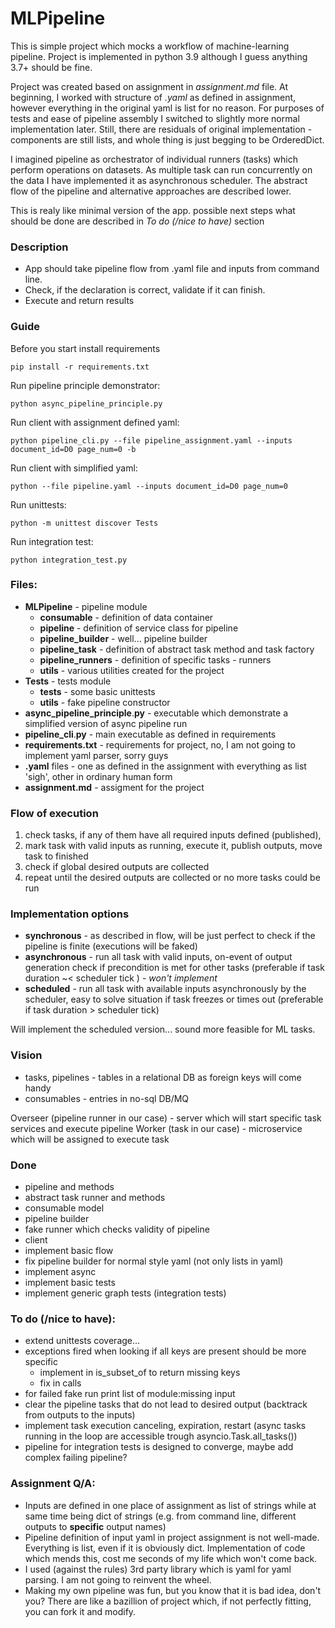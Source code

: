 # MLPipeline 

This is simple project which mocks a workflow of machine-learning pipeline. Project is implemented in python 3.9 although I guess anything 3.7+ should be fine.

Project was created based on assignment in _assignment.md_ file. At beginning, I worked with structure of _.yaml_ as defined in assignment, however everything in the original yaml is list for no reason. For purposes of tests and ease of pipeline assembly I switched to slightly more normal implementation later. Still, there are residuals of original implementation - components are still lists, and whole thing is just begging to be OrderedDict. 

I imagined pipeline as orchestrator of individual runners (tasks) which perform operations on datasets. As multiple task can run concurrently on the data I have implemented it as asynchronous scheduler. The abstract flow of the pipeline and alternative approaches are described lower.

This is realy like minimal version of the app. possible next steps what should be done are described in _To do (/nice to have)_ section
### Description

- App should take pipeline flow from .yaml file and inputs from command line.
- Check, if the declaration is correct, validate if it can finish.
- Execute and return results

### Guide

Before you start install requirements

```
pip install -r requirements.txt
```

Run pipeline principle demonstrator:
```
python async_pipeline_principle.py
```

Run client with assignment defined yaml:
```
python pipeline_cli.py --file pipeline_assignment.yaml --inputs document_id=D0 page_num=0 -b
```

Run client with simplified yaml:
```
python --file pipeline.yaml --inputs document_id=D0 page_num=0
```

Run unittests:
```
python -m unittest discover Tests
```

Run integration test:
```
python integration_test.py
```

### Files:

- **MLPipeline** - pipeline module
  - **consumable** - definition of data container
  - **pipeline** - definition of service class for pipeline
  - **pipeline_builder** - well... pipeline builder
  - **pipeline_task** - definition of abstract task method and task factory
  - **pipeline_runners** - definition of specific tasks - runners
  - **utils** - various utilities created for the project
- **Tests** - tests module
  - **tests** - some basic unittests
  - **utils** - fake pipeline constructor
- **async_pipeline_principle**.**py** - executable which demonstrate a simplified version of async pipeline run
- **pipeline_cli**.**py** - main executable as defined in requirements
- **requirements.txt** - requirements for project, no, I am not going to implement yaml parser, sorry guys
- **.yaml** files - one as defined in the assignment with everything as list 'sigh', other in ordinary human form
- **assignment.md** - assigment for the project

### Flow of execution

1. check tasks, if any of them have all required inputs defined (published),
2. mark task with valid inputs as running, execute it, publish outputs, move task to finished
3. check if global desired outputs are collected
4. repeat until the desired outputs are collected or no more tasks could be run

### Implementation options

- **synchronous** - as described in flow, will be just perfect to check if the pipeline is finite (executions will be faked)
- **asynchronous** - run all task with valid inputs, on-event of output generation check if precondition is met for other tasks (preferable if task duration ~< scheduler tick ) - *won't implement*
- **scheduled** - run all task with available inputs asynchronously by the scheduler, easy to solve situation if task freezes or times out (preferable if task duration > scheduler tick)

Will implement the scheduled version... sound more feasible for ML tasks.

### Vision

- tasks, pipelines - tables in a relational DB as foreign keys will come handy
- consumables - entries in no-sql DB/MQ

Overseer (pipeline runner in our case) - server which will start specific task services and execute pipeline
Worker (task in our case) - microservice which will be assigned to execute task

### Done

+ pipeline and methods
+ abstract task runner and methods
+ consumable model
+ pipeline builder
+ fake runner which checks validity of pipeline
+ client
+ implement basic flow
+ fix pipeline builder for normal style yaml (not only lists in yaml)
+ implement async
+ implement basic tests
+ implement generic graph tests (integration tests)

### To do (/nice to have):
- extend unittests coverage...
- exceptions fired when looking if all keys are present should be more specific
  - implement in is_subset_of to return missing keys
  - fix in calls
- for failed fake run print list of module:missing input
- clear the pipeline tasks that do not lead to desired output (backtrack from outputs to the inputs)
- implement task execution canceling, expiration, restart (async tasks running in the loop are accessible trough asyncio.Task.all_tasks())
- pipeline for integration tests is designed to converge, maybe add complex failing pipeline?

### Assignment Q/A:

- Inputs are defined in one place of assignment as list of strings while at same time being dict of strings (e.g. from command line, different outputs to **specific** output names)
- Pipeline definition of input yaml in project assignment is not well-made. Everything is list, even if it is obviously dict. Implementation of code which mends this, cost me seconds of my life which won't come back.
- I used (against the rules) 3rd party library which is yaml for yaml parsing. I am not going to reinvent the wheel.
- Making my own pipeline was fun, but you know that it is bad idea, don't you? There are like a bazillion of project which, if not perfectly fitting, you can fork it and modify. 